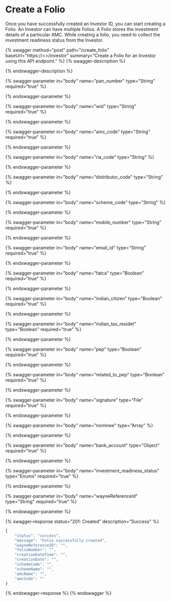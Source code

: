 # Create a Folio

Once you have successfully created an Investor ID, you can start creating a Folio. An Investor can have multiple Folios. A Folio stores the investment details of a particular AMC. While creating a folio, you need to collect the investment readiness status from the Investor.&#x20;

{% swagger method="post" path="/create_folio" baseUrl="https://<<BASE URL>>/investor" summary="Create a Folio for an Investor using this API endpoint." %}
{% swagger-description %}

{% endswagger-description %}

{% swagger-parameter in="body" name="pan_number" type="String" required="true" %}

{% endswagger-parameter %}

{% swagger-parameter in="body" name="wid" type="String" required="true" %}

{% endswagger-parameter %}

{% swagger-parameter in="body" name="amc_code" type="String" required="true" %}

{% endswagger-parameter %}

{% swagger-parameter in="body" name="ria_code" type="String" %}

{% endswagger-parameter %}

{% swagger-parameter in="body" name="distributor_code" type="String" %}

{% endswagger-parameter %}

{% swagger-parameter in="body" name="scheme_code" type="String" %}

{% endswagger-parameter %}

{% swagger-parameter in="body" name="mobile_number" type="String" required="true" %}

{% endswagger-parameter %}

{% swagger-parameter in="body" name="email_id" type="String" required="true" %}

{% endswagger-parameter %}

{% swagger-parameter in="body" name="fatca" type="Boolean" required="true" %}

{% endswagger-parameter %}

{% swagger-parameter in="body" name="indian_citizen" type="Boolean" required="true" %}

{% endswagger-parameter %}

{% swagger-parameter in="body" name="indian_tax_residet" type="Boolean" required="true" %}

{% endswagger-parameter %}

{% swagger-parameter in="body" name="pep" type="Boolean" required="true" %}

{% endswagger-parameter %}

{% swagger-parameter in="body" name="related_to_pep" type="Boolean" required="true" %}

{% endswagger-parameter %}

{% swagger-parameter in="body" name="signature" type="File" required="true" %}

{% endswagger-parameter %}

{% swagger-parameter in="body" name="nominee" type="Array" %}

{% endswagger-parameter %}

{% swagger-parameter in="body" name="bank_account" type="Object" required="true" %}

{% endswagger-parameter %}

{% swagger-parameter in="body" name="investment_readiness_status" type="Enums" required="true" %}

{% endswagger-parameter %}

{% swagger-parameter in="body" name="wayneReferenceId" type="String" required="true" %}

{% endswagger-parameter %}

{% swagger-response status="201: Created" description="Success" %}
```javascript
{
    "status": "success",
    "message": "Folio successfully created",
    "wayneReferenceID": "",
    "folioNumber": "",
    "creationDateTime": "",
    "creationDate": "",
    "schemeCode": "",
    "schemeName": "",
    "amcName": "",
    "amcCode": ""
}
```
{% endswagger-response %}
{% endswagger %}
